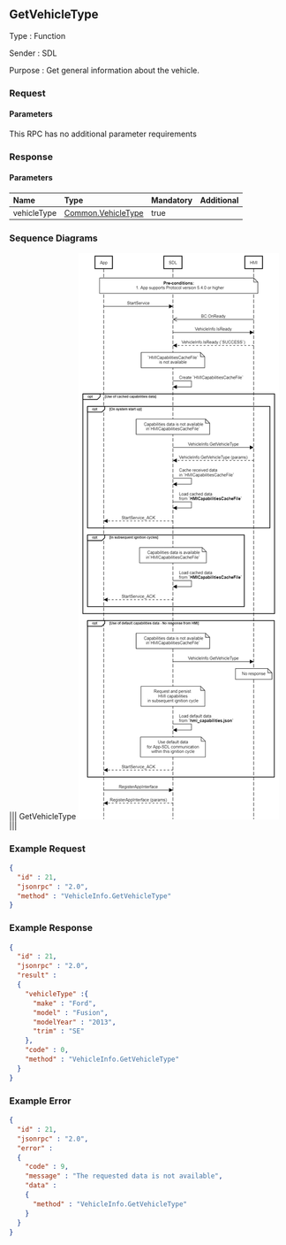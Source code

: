 ## GetVehicleType

Type
: Function

Sender
: SDL

Purpose
: Get general information about the vehicle.

### Request

#### Parameters

This RPC has no additional parameter requirements

### Response

#### Parameters

|Name|Type|Mandatory|Additional|
|:---|:---|:--------|:---------|
|vehicleType|[Common.VehicleType](../../common/structs/#vehicletype)|true||

### Sequence Diagrams
|||
GetVehicleType
![GetVehicleType](./assets/GetVehicleType.png)
|||

### Example Request

```json
{
  "id" : 21,
  "jsonrpc" : "2.0",
  "method" : "VehicleInfo.GetVehicleType"
}
```
### Example Response

```json
{
  "id" : 21,
  "jsonrpc" : "2.0",
  "result" :
  {
    "vehicleType" :{
      "make" : "Ford",
      "model" : "Fusion",
      "modelYear" : "2013",
      "trim" : "SE"
    },
    "code" : 0,
    "method" : "VehicleInfo.GetVehicleType"
  }
}
```

### Example Error

```json
{
  "id" : 21,
  "jsonrpc" : "2.0",
  "error" :
  {
    "code" : 9,
    "message" : "The requested data is not available",
    "data" :
    {
      "method" : "VehicleInfo.GetVehicleType"
    }
  }
}
```
